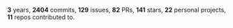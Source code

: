 **3** years, **2404** commits, **129** issues, **82** PRs, **141** stars, **22** personal projects, **11** repos contributed to.

